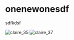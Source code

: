 # onenewonesdf


sdfkdsf

![claire_35](https://github.com/OneHundreds/onenewone/assets/81585972/e29299ad-1407-440f-a912-d12b07185210)
![claire_37](https://github.com/OneHundreds/onenewone/assets/81585972/b0fa83c4-b6a7-4397-bd99-7add6426d161)
